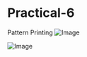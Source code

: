 # Practical-6
Pattern Printing
![Image](https://github.com/user-attachments/assets/a345cd21-c96c-4a52-b8e9-b25b201390e4)

![Image](https://github.com/user-attachments/assets/de22bb6c-8da4-4a47-a9e1-a8e5812caf34)
